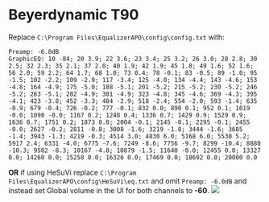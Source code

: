 # Beyerdynamic T90
Replace `C:\Program Files\EqualizerAPO\config\config.txt` with:
```
Preamp: -6.0dB
GraphicEQ: 10 -84; 20 3.9; 22 3.6; 23 3.4; 25 3.2; 26 3.0; 28 2.8; 30 2.5; 32 2.3; 35 2.1; 37 2.0; 40 1.9; 42 1.9; 45 1.8; 49 1.6; 52 1.6; 56 2.0; 59 2.2; 64 1.7; 68 1.0; 73 0.4; 78 -0.1; 83 -0.5; 89 -1.0; 95 -1.5; 102 -2.2; 109 -2.9; 117 -3.4; 125 -4.0; 134 -4.4; 143 -4.6; 153 -4.8; 164 -4.9; 175 -5.0; 188 -5.1; 201 -5.2; 215 -5.2; 230 -5.2; 246 -5.2; 263 -5.1; 282 -4.9; 301 -4.9; 323 -4.8; 345 -4.6; 369 -4.3; 395 -4.1; 423 -3.8; 452 -3.3; 484 -2.9; 518 -2.4; 554 -2.0; 593 -1.4; 635 -0.9; 679 -0.4; 726 -0.2; 777 -0.1; 832 0.0; 890 0.1; 952 0.1; 1019 -0.0; 1090 -0.0; 1167 0.2; 1248 0.4; 1336 0.7; 1429 0.9; 1529 0.9; 1636 0.7; 1751 0.2; 1873 0.0; 2004 -0.1; 2145 -0.1; 2295 -0.1; 2455 -0.0; 2627 -0.2; 2811 -0.8; 3008 -1.6; 3219 -1.8; 3444 -1.6; 3685 -1.4; 3943 -1.3; 4219 -0.3; 4514 3.0; 4830 6.0; 5168 6.0; 5530 5.2; 5917 2.4; 6331 -4.0; 6775 -7.6; 7249 -8.6; 7756 -9.7; 8299 -10.4; 8880 -10.3; 9502 -8.3; 10167 -4.8; 10879 -1.5; 11640 -0.0; 12455 0.0; 13327 0.0; 14260 0.0; 15258 0.0; 16326 0.0; 17469 0.0; 18692 0.0; 20000 0.0
```
**OR** if using HeSuVi replace `C:\Program Files\EqualizerAPO\config\HeSuVi\eq.txt` and omit `Preamp: -6.0dB` and instead set Global volume in the UI for both channels to **-60**.
![](https://raw.githubusercontent.com/jaakkopasanen/AutoEq/master/results/Headphone.com/innerfidelity/onear/Beyerdynamic%20T90/Beyerdynamic%20T90.png)